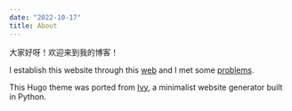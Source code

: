 ```yaml
---
date: "2022-10-17"
title: About
---
```


大家好呀！欢迎来到我的博客！

I establish this website through this [web](https://cloud.tencent.com/developer/news/92522) and I met some [problems](https://guoqin77.netlify.app/2022/10/27/problems-blog-establish/).

This Hugo theme was ported from [Ivy](https://github.com/yihui/hugo-ivy), a minimalist website generator built in Python. 




